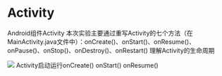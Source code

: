 # Activity
Android组件Activity
本次实验主要通过重写Activity的七个方法（在MainActivity.java文件中）：onCreate()、onStart()、onResume()、onPause()、onStop()、onDestroy()、onRestart() 
理解Activity的生命周期

![](https://i.imgur.com/vO4tbLE.png)
Activity启动运行onCreate() onStart() onResume()
